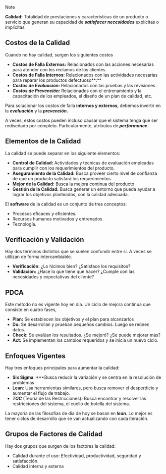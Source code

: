 > [!note]
> **Calidad:** Totalidad de prestaciones y características de un producto o servicio que generan su capacidad de ***satisfacer necesidades*** explícitas o implícitas

## Costos de la Calidad

Cuando no hay calidad, surgen los siguientes costos

- **Costos de Falla Externos:** Relacionados con las acciones necesarias para atender con los reclamos de los clientes.
- **Costos de Falla Internos:** Relacionados con las actividades necesarias para reparar los productos defectuoso**:**
- ***Costos de Evaluación:*** Relacionados con las pruebas y las revisiones
- ***Costos de Prevención:*** Relacionados con el entrenamiento y la capacitación de los empleados, el diseño de un plan de calidad, etc.

Para solucionar los costos de falla **internos y externos**, debemos invertir en la ***evaluación*** y la ***prevención.***

A veces, estos costos pueden incluso causar que el sistema tenga que ser rediseñado por completo. Particularmente, atributos de ***performance***.

## Elementos de la Calidad

La calidad se puede separar en los siguiente elementos:

- **Control de Calidad:** Actividades y técnicas de evaluación empleadas para cumplir con los requerimientos del producto.
- **Aseguramiento de la Calidad:** Busca proveer cierto nivel de confianza de que un producto satisfará los requerimientos.
- **Mejor de la Calidad:** Busca la mejora continua del producto
- **Gestión de la Calidad:** Busca generar un entorno que pueda ayudar a lograr los objetivos planteados, con la calidad adecuada.

El **software** de la calidad es un conjunto de tres conceptos:

- Procesos eficaces y eficientes.
- Recursos humanos motivados y entrenados.
- Tecnología.

## Verificación y Validación

Hay dos términos distintos que se suelen confundir entre sí. A veces se utilizan de forma intercambiable.

- **Verificación:** ¿Lo hicimos bien? ¿Satisface los requisitos?
- **Validación:** ¿Hace lo que tiene que hacer? ¿Cumple con las necesidades y expectativas del cliente?

## PDCA

Este método no es vigente hoy en dia. Un ciclo de mejora continua que consiste en cuatro fases,

- **Plan:** Se establecen los objetivos y el plan para alcanzarlos
- **Do:** Se desarrollan y prueban pequeños cambios. Luego se reúnen datos.
- **Check:** Se evalúan los resultados. ¿Se mejoró? ¿Se puede mejorar más?
- **Act:** Se implementan los cambios requeridos y se inicia un nuevo ciclo.

## Enfoques Vigentes

Hay tres enfoques principales para aumentar la calidad:

- **Six Sigma**: ***Busca reducir la variación y se centra en la resolución de problemas
- **Lean**: Usa herramientas similares, pero busca remover el desperdicio y aumentar el flujo de trabajo.
- ***TOC*** (Teoría de las Restricciones)***:*** Busca encontrar y resolver las restricciones del sistema, el cuello de botella del sistema.

La mayoría de las filosofías de dia de hoy se basan en ***lean***. Lo mejor es tener ciclos de desarrollo que se van actualizando con cada iteración.

## Grupos de Factores de Calidad

Hay dos grupos que surgen de los factores la calidad:

- Calidad durante el uso: Efectividad, productividad, seguridad y satisfacción.
- Calidad interna y externa
